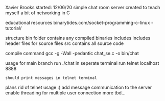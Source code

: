 Xavier Brooks 
started: 12/06/20
simple chat room server created to teach myself a bit of networking in C 

educational resources
	binarytides.com/socket-programming-c-linux -tutorial/

structure
	bin folder
		contains any compiled binaries
	includes
		includes header files for source files
	src 
		contains all source code

compile command 
	gcc -g -Wall -pedantic chat_se.c -o bin/chat

usage for main branch 
	run ./chat
	in seperate terminal run
		telnet localhost 8888

	should print messages in telnet terminal

plans 
	rid of telnet usage :)
	add message communication to the server 
	enable threading for multiple user connection
	more tbd...
